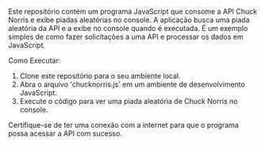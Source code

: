 Este repositório contém um programa JavaScript que consome a API Chuck Norris e exibe piadas aleatórias no console. A aplicação busca uma piada aleatória da API e a exibe no console quando é executada. É um exemplo simples de como fazer solicitações a uma API e processar os dados em JavaScript.

Como Executar:
1. Clone este repositório para o seu ambiente local.
2. Abra o arquivo 'chucknorris.js' em um ambiente de desenvolvimento JavaScript.
3. Execute o código para ver uma piada aleatória de Chuck Norris no console.

Certifique-se de ter uma conexão com a internet para que o programa possa acessar a API com sucesso.

